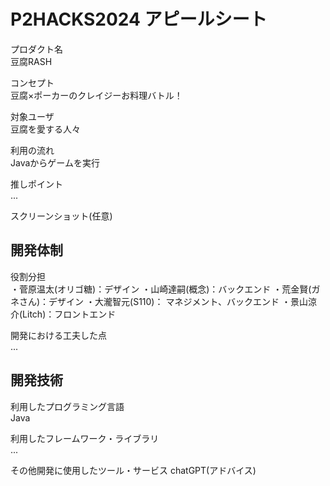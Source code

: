 # P2HACKS2024 アピールシート 

プロダクト名  
豆腐RASH

コンセプト  
豆腐×ポーカーのクレイジーお料理バトル！

対象ユーザ  
豆腐を愛する人々

利用の流れ  
Javaからゲームを実行

推しポイント  
...  

スクリーンショット(任意)  

## 開発体制  

役割分担  
・菅原温太(オリゴ糖)：デザイン
・山崎達嗣(概念)：バックエンド
・荒金賢(ガネさん)：デザイン
・大瀧智元(S110)： マネジメント、バックエンド
・景山涼介(Litch)：フロントエンド

開発における工夫した点  
...  

## 開発技術 

利用したプログラミング言語  
Java

利用したフレームワーク・ライブラリ  
...  

その他開発に使用したツール・サービス
chatGPT(アドバイス)
